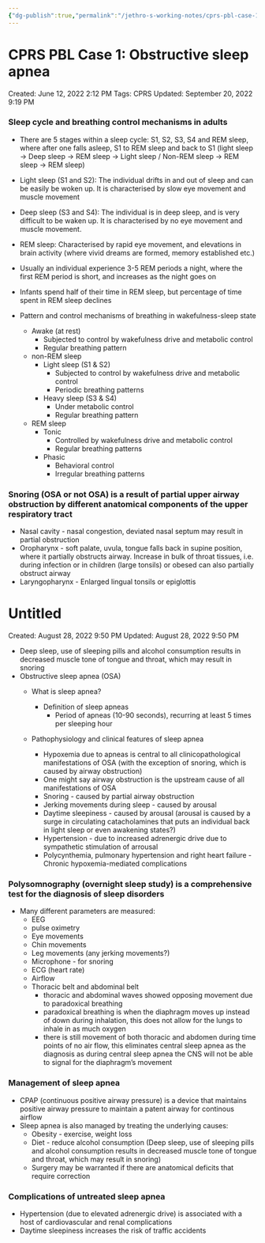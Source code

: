 ```yaml
---
{"dg-publish":true,"permalink":"/jethro-s-working-notes/cprs-pbl-case-1-obstructive-sleep-apnea/","dgPassFrontmatter":true}
---
```



# CPRS PBL Case 1: Obstructive sleep apnea

Created: June 12, 2022 2:12 PM
Tags: CPRS
Updated: September 20, 2022 9:19 PM

### Sleep cycle and breathing control mechanisms in adults

- There are 5 stages within a sleep cycle: S1, S2, S3, S4 and REM sleep, where after one falls asleep, S1 to REM sleep and back to S1 (light sleep -> Deep sleep -> REM sleep -> Light sleep / Non-REM sleep -> REM sleep -> REM sleep)
- Light sleep (S1 and S2): The individual drifts in and out of sleep and can be easily be woken up. It is characterised by slow eye movement and muscle movement
- Deep sleep (S3 and S4): The individual is in deep sleep, and is very difficult to be waken up. It is characterised by no eye movement and muscle movement.
- REM sleep: Characterised by rapid eye movement, and elevations in brain activity (where vivid dreams are formed, memory established etc.)
- Usually an individual experience 3-5 REM periods a night, where the first REM period is short, and increases as the night goes on
- Infants spend half of their time in REM sleep, but percentage of time spent in REM sleep declines

- Pattern and control mechanisms of breathing in wakefulness-sleep state
    - Awake (at rest)
        - Subjected to control by wakefulness drive and metabolic control
        - Regular breathing pattern
    - non-REM sleep
        - Light sleep (S1 & S2)
            - Subjected to control by wakefulness drive and metabolic control
            - Periodic breathing patterns
        - Heavy sleep (S3 & S4)
            - Under metabolic control
            - Regular breathing pattern
    - REM sleep
        - Tonic
            - Controlled by wakefulness drive and metabolic control
            - Regular breathing patterns
        - Phasic
            - Behavioral control
            - Irregular breathing patterns

### Snoring (OSA or not OSA) is a result of partial upper airway obstruction by different anatomical components of the upper respiratory tract

- Nasal cavity - nasal congestion, deviated nasal septum may result in partial obstruction
- Oropharynx - soft palate, uvula, tongue falls back in supine position, where it partially obstructs airway. Increase in bulk of throat tissues, i.e. during infection or in children (large tonsils) or obesed can also partially obstruct airway
- Laryngopharynx - Enlarged lingual tonsils or epiglottis


<div class="transclusion internal-embed is-loaded"><div class="markdown-embed">





# Untitled

Created: August 28, 2022 9:50 PM
Updated: August 28, 2022 9:50 PM

</div></div>


- Deep sleep, use of sleeping pills and alcohol consumption results in decreased muscle tone of tongue and throat, which may result in snoring
- Obstructive sleep apnea (OSA)
    - What is sleep apnea?
        
        
        - Definition of sleep apneas
            - Period of apneas (10-90 seconds), recurring at least 5 times per sleeping hour
    - Pathophysiology and clinical features of sleep apnea
        - Hypoxemia due to apneas is central to all clinicopathological manifestations of OSA (with the exception of snoring, which is caused by airway obstruction)
        - One might say airway obstruction is the upstream cause of all manifestations of OSA
        - Snoring - caused by partial airway obstruction
        - Jerking movements during sleep - caused by arousal
        - Daytime sleepiness - caused by arousal (arousal is caused by a surge in circulating catacholamines that puts an individual back in light sleep or even awakening states?)
        - Hypertension - due to increased adrenergic drive due to sympathetic stimulation of arrousal
        - Polycynthemia, pulmonary hypertension and right heart failure - Chronic hypoxemia-mediated complications

### Polysomnography (overnight sleep study) is a comprehensive test for the diagnosis of sleep disorders

- Many different parameters are measured:
    - EEG
    - pulse oximetry
    - Eye movements
    - Chin movements
    - Leg movements (any jerking movements?)
    - Microphone - for snoring
    - ECG (heart rate)
    - Airflow
    - Thoracic belt and abdominal belt
        - thoracic and abdominal waves showed opposing movement due to paradoxical breathing
        - paradoxical breathing is when the diaphragm moves up instead of down during inhalation, this does not allow for the lungs to inhale in as much oxygen
        - there is still movement of both thoracic and abdomen during time points of no air flow, this eliminates central sleep apnea as the diagnosis as during central sleep apnea the CNS will not be able to signal for the diaphragm’s movement

### Management of sleep apnea

- CPAP (continuous positive airway pressure) is a device that maintains positive airway pressure to maintain a patent airway for continous airflow
- Sleep apnea is also managed by treating the underlying causes:
    - Obesity - exercise, weight loss
    - Diet - reduce alcohol consumption (Deep sleep, use of sleeping pills and alcohol consumption results in decreased muscle tone of tongue and throat, which may result in snoring)
    - Surgery may be warranted if there are anatomical deficits that require correction

### Complications of untreated sleep apnea

- Hypertension (due to elevated adrenergic drive) is associated with a host of cardiovascular and renal complications
- Daytime sleepiness increases the risk of traffic accidents